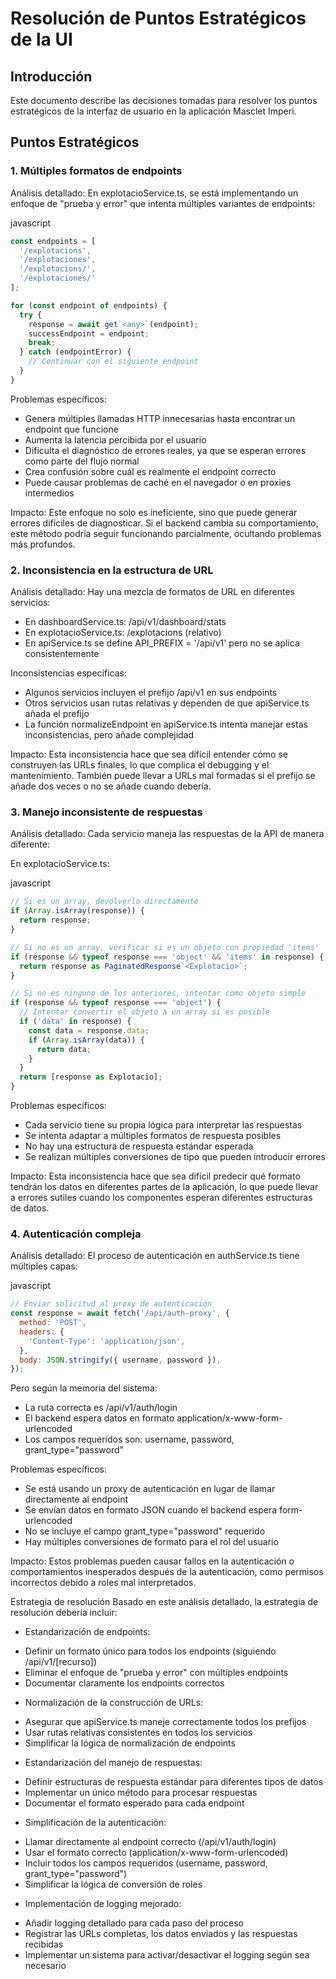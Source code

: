 # Resolución de Puntos Estratégicos de la UI

## Introducción

Este documento describe las decisiones tomadas para resolver los puntos estratégicos de la interfaz de usuario en la aplicación Masclet Imperi.

## Puntos Estratégicos

### 1. Múltiples formatos de endpoints

Análisis detallado:
En explotacioService.ts, se está implementando un enfoque de "prueba y error" que intenta múltiples variantes de endpoints:

javascript
```javascript
const endpoints = [
  '/explotacions',
  '/explotaciones',
  '/explotacions/',
  '/explotaciones/'
];

for (const endpoint of endpoints) {
  try {
    response = await get`<any>`(endpoint);
    successEndpoint = endpoint;
    break;
  } catch (endpointError) {
    // Continuar con el siguiente endpoint
  }
}
```
Problemas específicos:

* Genera múltiples llamadas HTTP innecesarias hasta encontrar un endpoint que funcione
* Aumenta la latencia percibida por el usuario
* Dificulta el diagnóstico de errores reales, ya que se esperan errores como parte del flujo normal
* Crea confusión sobre cuál es realmente el endpoint correcto
* Puede causar problemas de caché en el navegador o en proxies intermedios

Impacto:
Este enfoque no solo es ineficiente, sino que puede generar errores difíciles de diagnosticar. Si el backend cambia su comportamiento, este método podría seguir funcionando parcialmente, ocultando problemas más profundos.

### 2. Inconsistencia en la estructura de URL

Análisis detallado:
Hay una mezcla de formatos de URL en diferentes servicios:

* En dashboardService.ts: /api/v1/dashboard/stats
* En explotacioService.ts: /explotacions (relativo)
* En apiService.ts se define API_PREFIX = '/api/v1' pero no se aplica consistentemente

Inconsistencias específicas:

* Algunos servicios incluyen el prefijo /api/v1 en sus endpoints
* Otros servicios usan rutas relativas y dependen de que apiService.ts añada el prefijo
* La función normalizeEndpoint en apiService.ts intenta manejar estas inconsistencias, pero añade complejidad

Impacto:
Esta inconsistencia hace que sea difícil entender cómo se construyen las URLs finales, lo que complica el debugging y el mantenimiento. También puede llevar a URLs mal formadas si el prefijo se añade dos veces o no se añade cuando debería.

### 3. Manejo inconsistente de respuestas

Análisis detallado:
Cada servicio maneja las respuestas de la API de manera diferente:

En explotacioService.ts:

javascript
```javascript
// Si es un array, devolverlo directamente
if (Array.isArray(response)) {
  return response;
}

// Si no es un array, verificar si es un objeto con propiedad 'items'
if (response && typeof response === 'object' && 'items' in response) {
  return response as PaginatedResponse`<Explotacio>`;
}

// Si no es ninguno de los anteriores, intentar como objeto simple
if (response && typeof response === 'object') {
  // Intentar convertir el objeto a un array si es posible
  if ('data' in response) {
    const data = response.data;
    if (Array.isArray(data)) {
      return data;
    }
  }
  return [response as Explotacio];
}
```
Problemas específicos:

* Cada servicio tiene su propia lógica para interpretar las respuestas
* Se intenta adaptar a múltiples formatos de respuesta posibles
* No hay una estructura de respuesta estándar esperada
* Se realizan múltiples conversiones de tipo que pueden introducir errores

Impacto:
Esta inconsistencia hace que sea difícil predecir qué formato tendrán los datos en diferentes partes de la aplicación, lo que puede llevar a errores sutiles cuando los componentes esperan diferentes estructuras de datos.

### 4. Autenticación compleja

Análisis detallado:
El proceso de autenticación en authService.ts tiene múltiples capas:

javascript
```javascript
// Enviar solicitud al proxy de autenticación
const response = await fetch('/api/auth-proxy', {
  method: 'POST',
  headers: {
    'Content-Type': 'application/json',
  },
  body: JSON.stringify({ username, password }),
});
```
Pero según la memoria del sistema:

* La ruta correcta es /api/v1/auth/login
* El backend espera datos en formato application/x-www-form-urlencoded
* Los campos requeridos son: username, password, grant_type="password"

Problemas específicos:

* Se está usando un proxy de autenticación en lugar de llamar directamente al endpoint
* Se envían datos en formato JSON cuando el backend espera form-urlencoded
* No se incluye el campo grant_type="password" requerido
* Hay múltiples conversiones de formato para el rol del usuario

Impacto:
Estos problemas pueden causar fallos en la autenticación o comportamientos inesperados después de la autenticación, como permisos incorrectos debido a roles mal interpretados.

Estrategia de resolución
Basado en este análisis detallado, la estrategia de resolución debería incluir:

* Estandarización de endpoints:
 + Definir un formato único para todos los endpoints (siguiendo /api/v1/[recurso])
 + Eliminar el enfoque de "prueba y error" con múltiples endpoints
 + Documentar claramente los endpoints correctos
* Normalización de la construcción de URLs:
 + Asegurar que apiService.ts maneje correctamente todos los prefijos
 + Usar rutas relativas consistentes en todos los servicios
 + Simplificar la lógica de normalización de endpoints
* Estandarización del manejo de respuestas:
 + Definir estructuras de respuesta estándar para diferentes tipos de datos
 + Implementar un único método para procesar respuestas
 + Documentar el formato esperado para cada endpoint
* Simplificación de la autenticación:
 + Llamar directamente al endpoint correcto (/api/v1/auth/login)
 + Usar el formato correcto (application/x-www-form-urlencoded)
 + Incluir todos los campos requeridos (username, password, grant_type="password")
 + Simplificar la lógica de conversión de roles
* Implementación de logging mejorado:
 + Añadir logging detallado para cada paso del proceso
 + Registrar las URLs completas, los datos enviados y las respuestas recibidas
 + Implementar un sistema para activar/desactivar el logging según sea necesario
